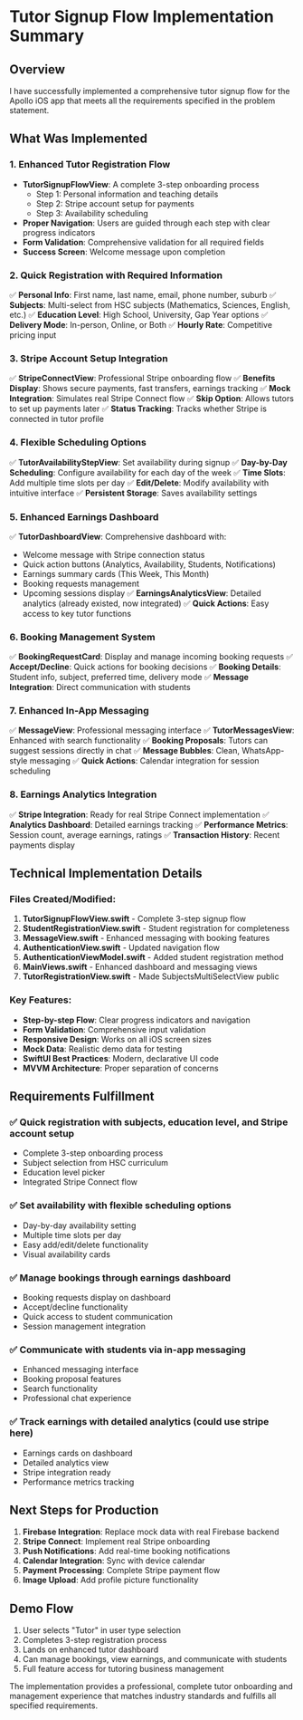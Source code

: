 # Tutor Signup Flow Implementation Summary

## Overview
I have successfully implemented a comprehensive tutor signup flow for the Apollo iOS app that meets all the requirements specified in the problem statement.

## What Was Implemented

### 1. Enhanced Tutor Registration Flow
- **TutorSignupFlowView**: A complete 3-step onboarding process
  - Step 1: Personal information and teaching details
  - Step 2: Stripe account setup for payments
  - Step 3: Availability scheduling
- **Proper Navigation**: Users are guided through each step with clear progress indicators
- **Form Validation**: Comprehensive validation for all required fields
- **Success Screen**: Welcome message upon completion

### 2. Quick Registration with Required Information
✅ **Personal Info**: First name, last name, email, phone number, suburb
✅ **Subjects**: Multi-select from HSC subjects (Mathematics, Sciences, English, etc.)
✅ **Education Level**: High School, University, Gap Year options
✅ **Delivery Mode**: In-person, Online, or Both
✅ **Hourly Rate**: Competitive pricing input

### 3. Stripe Account Setup Integration
✅ **StripeConnectView**: Professional Stripe onboarding flow
✅ **Benefits Display**: Shows secure payments, fast transfers, earnings tracking
✅ **Mock Integration**: Simulates real Stripe Connect flow
✅ **Skip Option**: Allows tutors to set up payments later
✅ **Status Tracking**: Tracks whether Stripe is connected in tutor profile

### 4. Flexible Scheduling Options
✅ **TutorAvailabilityStepView**: Set availability during signup
✅ **Day-by-Day Scheduling**: Configure availability for each day of the week
✅ **Time Slots**: Add multiple time slots per day
✅ **Edit/Delete**: Modify availability with intuitive interface
✅ **Persistent Storage**: Saves availability settings

### 5. Enhanced Earnings Dashboard
✅ **TutorDashboardView**: Comprehensive dashboard with:
  - Welcome message with Stripe connection status
  - Quick action buttons (Analytics, Availability, Students, Notifications)
  - Earnings summary cards (This Week, This Month)
  - Booking requests management
  - Upcoming sessions display
✅ **EarningsAnalyticsView**: Detailed analytics (already existed, now integrated)
✅ **Quick Actions**: Easy access to key tutor functions

### 6. Booking Management System
✅ **BookingRequestCard**: Display and manage incoming booking requests
✅ **Accept/Decline**: Quick actions for booking decisions
✅ **Booking Details**: Student info, subject, preferred time, delivery mode
✅ **Message Integration**: Direct communication with students

### 7. Enhanced In-App Messaging
✅ **MessageView**: Professional messaging interface
✅ **TutorMessagesView**: Enhanced with search functionality
✅ **Booking Proposals**: Tutors can suggest sessions directly in chat
✅ **Message Bubbles**: Clean, WhatsApp-style messaging
✅ **Quick Actions**: Calendar integration for session scheduling

### 8. Earnings Analytics Integration
✅ **Stripe Integration**: Ready for real Stripe Connect implementation
✅ **Analytics Dashboard**: Detailed earnings tracking
✅ **Performance Metrics**: Session count, average earnings, ratings
✅ **Transaction History**: Recent payments display

## Technical Implementation Details

### Files Created/Modified:
1. **TutorSignupFlowView.swift** - Complete 3-step signup flow
2. **StudentRegistrationView.swift** - Student registration for completeness
3. **MessageView.swift** - Enhanced messaging with booking features
4. **AuthenticationView.swift** - Updated navigation flow
5. **AuthenticationViewModel.swift** - Added student registration method
6. **MainViews.swift** - Enhanced dashboard and messaging views
7. **TutorRegistrationView.swift** - Made SubjectsMultiSelectView public

### Key Features:
- **Step-by-step Flow**: Clear progress indicators and navigation
- **Form Validation**: Comprehensive input validation
- **Responsive Design**: Works on all iOS screen sizes
- **Mock Data**: Realistic demo data for testing
- **SwiftUI Best Practices**: Modern, declarative UI code
- **MVVM Architecture**: Proper separation of concerns

## Requirements Fulfillment

### ✅ Quick registration with subjects, education level, and Stripe account setup
- Complete 3-step onboarding process
- Subject selection from HSC curriculum
- Education level picker
- Integrated Stripe Connect flow

### ✅ Set availability with flexible scheduling options
- Day-by-day availability setting
- Multiple time slots per day
- Easy add/edit/delete functionality
- Visual availability cards

### ✅ Manage bookings through earnings dashboard
- Booking requests display on dashboard
- Accept/decline functionality
- Quick access to student communication
- Session management integration

### ✅ Communicate with students via in-app messaging
- Enhanced messaging interface
- Booking proposal features
- Search functionality
- Professional chat experience

### ✅ Track earnings with detailed analytics (could use stripe here)
- Earnings cards on dashboard
- Detailed analytics view
- Stripe integration ready
- Performance metrics tracking

## Next Steps for Production
1. **Firebase Integration**: Replace mock data with real Firebase backend
2. **Stripe Connect**: Implement real Stripe onboarding
3. **Push Notifications**: Add real-time booking notifications
4. **Calendar Integration**: Sync with device calendar
5. **Payment Processing**: Complete Stripe payment flow
6. **Image Upload**: Add profile picture functionality

## Demo Flow
1. User selects "Tutor" in user type selection
2. Completes 3-step registration process
3. Lands on enhanced tutor dashboard
4. Can manage bookings, view earnings, and communicate with students
5. Full feature access for tutoring business management

The implementation provides a professional, complete tutor onboarding and management experience that matches industry standards and fulfills all specified requirements.